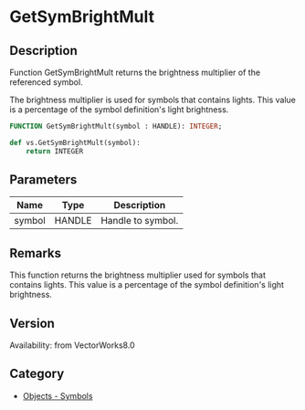 # GetSymBrightMult

## Description
Function GetSymBrightMult returns the brightness multiplier of the referenced symbol.

The brightness multiplier is used for symbols that contains lights.  This value is a percentage of the symbol definition's light brightness.

```pascal
FUNCTION GetSymBrightMult(symbol : HANDLE): INTEGER;
```

```python
def vs.GetSymBrightMult(symbol):
    return INTEGER
```

## Parameters
|Name|Type|Description|
|---|---|---|
|symbol|HANDLE|Handle to symbol.|

## Remarks
This function returns the brightness multiplier used for symbols that contains lights.  This value is a percentage of the symbol definition's light brightness.

## Version
Availability: from VectorWorks8.0

## Category
* [Objects - Symbols](../Categories/Objects%20-%20Symbols.md)
